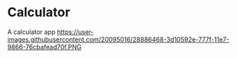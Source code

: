 # Calculator
A calculator app
https://user-images.githubusercontent.com/20095016/28886468-3d10592e-777f-11e7-9866-76cbafead70f.PNG
